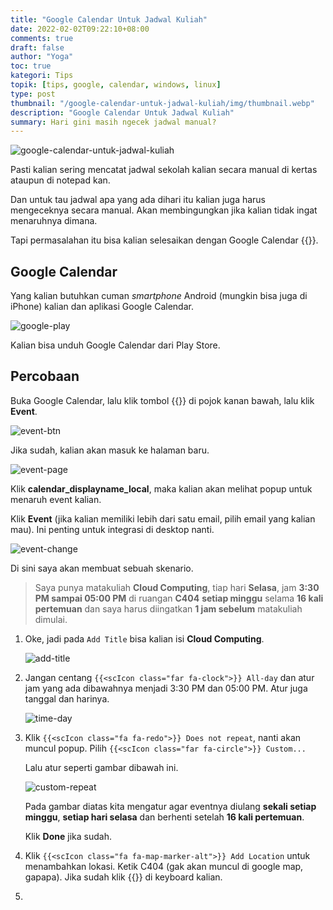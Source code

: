 ```yaml
---
title: "Google Calendar Untuk Jadwal Kuliah"
date: 2022-02-02T09:22:10+08:00
comments: true
draft: false
author: "Yoga"
toc: true
kategori: Tips
topik: [tips, google, calendar, windows, linux]
type: post
thumbnail: "/google-calendar-untuk-jadwal-kuliah/img/thumbnail.webp"
description: "Google Calendar Untuk Jadwal Kuliah"
summary: Hari gini masih ngecek jadwal manual?
---
```


![google-calendar-untuk-jadwal-kuliah](/google-calendar-untuk-jadwal-kuliah/img/thumbnail.webp)

Pasti kalian sering mencatat jadwal sekolah kalian secara manual di kertas ataupun di notepad kan.

Dan untuk tau jadwal apa yang ada dihari itu kalian juga harus mengeceknya secara manual. Akan membingungkan jika kalian tidak
ingat menaruhnya dimana.

Tapi permasalahan itu bisa kalian selesaikan dengan Google Calendar {{<scIcon class="fa fa-google">}}.

## Google Calendar

Yang kalian butuhkan cuman *smartphone* Android (mungkin bisa juga di iPhone) kalian dan aplikasi Google Calendar.

![google-play](/google-calendar-untuk-jadwal-kuliah/img/google-play.webp)

Kalian bisa unduh Google Calendar dari Play Store.

## Percobaan

Buka Google Calendar, lalu klik tombol {{<scIcon class="fa fa-plus-circle">}} di pojok kanan bawah, lalu klik **Event**.

![event-btn](/google-calendar-untuk-jadwal-kuliah/img/event-btn.webp)

Jika sudah, kalian akan masuk ke halaman baru.

![event-page](/google-calendar-untuk-jadwal-kuliah/img/event-page.webp)

Klik **calendar_displayname_local**, maka kalian akan melihat popup untuk menaruh event kalian. 

Klik **Event** (jika kalian memiliki lebih dari satu email, pilih email yang kalian mau). Ini penting untuk integrasi di desktop nanti.

![event-change](/google-calendar-untuk-jadwal-kuliah/img/event-change.webp)

Di sini saya akan membuat sebuah skenario.

> Saya punya matakuliah **Cloud Computing**, tiap hari **Selasa**, jam **3:30 PM sampai 05:00 PM** di ruangan **C404** **setiap minggu**
> selama **16 kali pertemuan** dan saya harus diingatkan **1 jam sebelum** matakuliah dimulai.

1. Oke, jadi pada `Add Title` bisa kalian isi **Cloud Computing**.

    ![add-title](/google-calendar-untuk-jadwal-kuliah/img/add-title.webp)

1. Jangan centang `{{<scIcon class="far fa-clock">}} All-day` dan atur jam yang ada dibawahnya menjadi 3:30 PM dan 05:00 PM. Atur juga tanggal dan harinya.

    ![time-day](/google-calendar-untuk-jadwal-kuliah/img/time-day.webp)

1. Klik `{{<scIcon class="fa fa-redo">}} Does not repeat`, nanti akan muncul popup. Pilih `{{<scIcon class="far fa-circle">}} Custom...`

    Lalu atur seperti gambar dibawah ini.

    ![custom-repeat](/google-calendar-untuk-jadwal-kuliah/img/custom-repeat.webp)

    Pada gambar diatas kita mengatur agar eventnya diulang **sekali setiap minggu**, **setiap hari selasa** dan berhenti setelah **16 kali pertemuan**.

    Klik **Done** jika sudah.

1. Klik `{{<scIcon class="fa fa-map-marker-alt">}} Add Location` untuk menambahkan lokasi. Ketik C404 (gak akan muncul di google map, gapapa).
Jika sudah klik {{<scIcon class="fa fa-check">}} di keyboard kalian.

1. 
    



